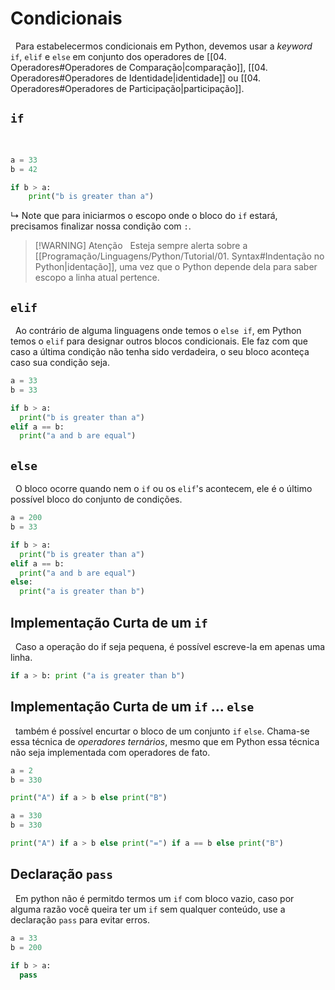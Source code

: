 # Condicionais
&nbsp; Para estabelecermos condicionais em Python, devemos usar a _keyword_ `if`, `elif` e `else` em conjunto dos operadores de [[04. Operadores#Operadores de Comparação|comparação]], [[04. Operadores#Operadores de Identidade|identidade]] ou [[04. Operadores#Operadores de Participação|participação]].

## `if`
&nbsp;

```python
a = 33
b = 42

if b > a:
	print("b is greater than a")
```
&rdsh; Note que para iniciarmos o escopo onde o bloco do `if` estará, precisamos finalizar nossa condição com `:`.

> [!WARNING] Atenção
> &nbsp; Esteja sempre alerta sobre a [[Programação/Linguagens/Python/Tutorial/01. Syntax#Indentação no Python|identação]], uma vez que o Python depende dela para saber escopo a linha atual pertence.

## `elif`
&nbsp; Ao contrário de alguma linguagens onde temos o `else if`, em Python temos o `elif` para designar outros blocos condicionais. Ele faz com que caso a última condição não tenha sido verdadeira, o seu bloco aconteça caso sua condição seja.

```python
a = 33
b = 33

if b > a:
  print("b is greater than a")
elif a == b:
  print("a and b are equal")
```

## `else`
&nbsp; O bloco ocorre quando nem o `if` ou os `elif`'s acontecem, ele é o último possível bloco do conjunto de condições.

```python
a = 200
b = 33

if b > a:
  print("b is greater than a")
elif a == b:
  print("a and b are equal")
else:
  print("a is greater than b")
```

## Implementação Curta de um `if`
&nbsp; Caso a operação do if seja pequena, é possível escreve-la em apenas uma linha.
```python
if a > b: print ("a is greater than b")
```

## Implementação Curta de um `if` ... `else`
&nbsp; também é possível encurtar o bloco de um conjunto `if` `else`. Chama-se essa técnica de _operadores ternários_, mesmo que em Python essa técnica não seja implementada com operadores de fato.

```python
a = 2
b = 330

print("A") if a > b else print("B")
```

```python
a = 330
b = 330

print("A") if a > b else print("=") if a == b else print("B")
```

## Declaração `pass`

&nbsp; Em python não é permitdo termos um `if` com bloco vazio, caso por alguma razão você queira ter um `if` sem qualquer conteúdo, use a declaração `pass` para evitar erros.

```python
a = 33
b = 200
  
if b > a:
  pass
```
